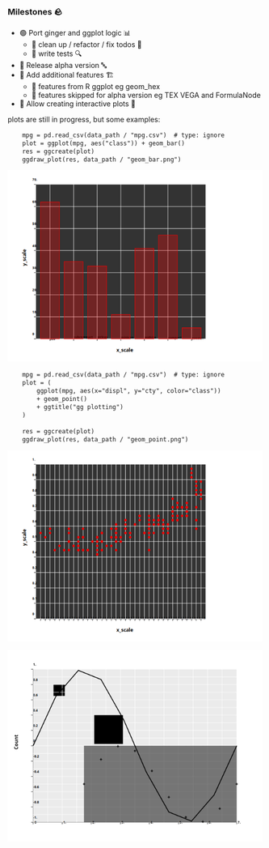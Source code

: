 ### Milestones :rock:
- :green_circle: Port ginger and ggplot logic :bar_chart:
    - :red_circle: clean up / refactor / fix todos :broom:
    - :red_circle: write tests :mag:
- :red_circle: Release alpha version :abc:
- :red_circle: Add additional features :building_construction:
    - :red_circle: features from R ggplot eg geom_hex
    - :red_circle: features skipped for alpha version eg TEX VEGA and FormulaNode
- :red_circle: Allow creating interactive plots :rocket:

plots are still in progress, but some examples:
```
    mpg = pd.read_csv(data_path / "mpg.csv")  # type: ignore
    plot = ggplot(mpg, aes("class")) + geom_bar()
    res = ggcreate(plot)
    ggdraw_plot(res, data_path / "geom_bar.png")
```
![gg_bar](data/geom_bar.png)
```
    mpg = pd.read_csv(data_path / "mpg.csv")  # type: ignore
    plot = (
        ggplot(mpg, aes(x="displ", y="cty", color="class"))
        + geom_point()
        + ggtitle("gg plotting")
    )

    res = ggcreate(plot)
    ggdraw_plot(res, data_path / "geom_point.png")
```
![gg_point](data/geom_point.png)

![gg](data/simple_test.png)
